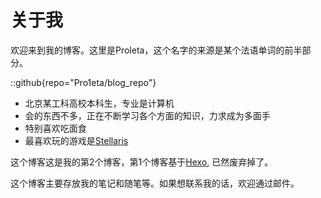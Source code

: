 # 关于我

欢迎来到我的博客。这里是Proleta，这个名字的来源是某个法语单词的前半部分。

::github{repo="Pro1eta/blog_repo"}

- 北京某工科高校本科生，专业是计算机
- 会的东西不多，正在不断学习各个方面的知识，力求成为多面手
- 特别喜欢吃面食
- 最喜欢玩的游戏是[Stellaris](https://www.paradoxinteractive.com/games/stellaris/about)

这个博客这是我的第2个博客，第1个博客基于[Hexo](https://hexo.io/zh-cn/), 已然废弃掉了。

这个博客主要存放我的笔记和随笔等。如果想联系我的话，欢迎通过邮件。